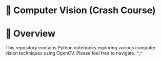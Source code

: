 # 📌 Computer Vision (Crash Course)
# 📖 Overview
This repository contains Python notebooks exploring various computer vision techniques using OpenCV.
Please feel free to navigate. ^_^
